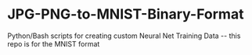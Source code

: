 # JPG-PNG-to-MNIST-Binary-Format
Python/Bash scripts for creating custom Neural Net Training Data -- this repo is for the MNIST format
